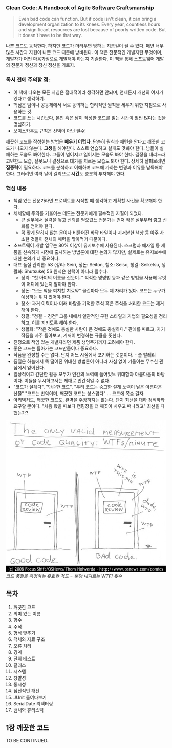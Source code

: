 ### Clean Code: A Handbook of Agile Software Craftsmanship

> Even bad code can function. But if code isn't clean, it can bring a development organization to its knees. Every year, countless hours and significant resources are lost because of poorly written code. But it doesn't have to be that way.

나쁜 코드도 동작한다. 하지만 코드가 더러우면 망하는 지름길이 될 수 있다. 매년 너무 많은 시간과 자원이 나쁜 코드 때문에 낭비된다. 이 책은 전문적인 개발자란 무엇이며, 개발자가 어떤 마음가짐으로 개발해야 하는지 기술한다. 이 책을 통해 소프트웨어 개발의 전문가 정신과 장신 정신을 기르자.

### 독서 전에 주의할 점:

- 이 책에 나오는 모든 지침은 절대적이라 생각하면 안되며, 언제든지 개선의 여지가 있다고 생각하기.
- 핵심은 팀이나 공동체에서 서로 동의하는 합리적인 원칙을 세우기 위한 지침으로 사용하는 것.
- 코드를 쓰는 시간보다, 본인 혹은 남이 작성한 코드를 읽는 시간이 훨씬 많다는 것을 명심하기.
- 보이스카우트 규칙은 선택이 아닌 필수!

깨끗한 코드를 작성한는 방법은 **배우기 어렵다**. 단순히 원칙과 패턴을 안다고 깨끗한 코드가 나오지 않는다. **고생**을 해야한다. 스스로 연습하고 실패도 맛봐야 한다. 남들이 실패하는 모습도 봐야한다. 그들이 넘어지고 일어서는 모습도 봐야 한다. 결정을 내리느라 고민한느 모습, 잘못도니 결정으로 대가를 치르는 모습도 봐야 한다. 상세히 살펴보려면 **집중력**이 필요하다. 코드를 분석하고 이해하며 코드에 가하는 변경과 이유를 납득해야 한다. 그러려면 여러 날이 걸리므로 **시간**도 충분히 투자해야 한다.

### 핵심 내용

- 책임 있는 전문가라면 프로젝트를 시작할 떄 생각하고 계획할 사긴을 확보해야 한다.
- 세세함에 주의를 기울이는 테도는 전문가에게 필수적인 자질이 되었다.
  - 큰 실무에서 실력을 쌓고 신뢰를 얻으련느 전문가는 먼저 작은 실무부터 쌓고 신뢰를 얻어야 한다.
  - 꼭 맞게 닫히지 않는 문이나 비뚤어진 바닥 타일이나 지저분한 책상 등 아주 사소한 것들이 전체의 매력을 깎아먹기 때문이다.
- 소프트웨어 개발 업무는 80% 이상이 유지보수에 사용된다. 스크럼과 애자일 등 제품을 신속하게 시장에 출시하는 방법론에 대한 논의가 많지만, 실제로는 유지보수에 대한 논의가 더 중요하다.
- 대표 품질 관리론: 5S (정리: Seiri, 정돈: Seiton, 청소: Seiso, 청결: Seiketsu, 생활화: Shutsuke) 5S 원칙은 선택이 아니라 필수다.
  - 정리: "첫 아이의 이름을 짓듯이.." 적적한 명명법 등과 같은 방법을 사용해 무엇이 어디에 있는지 알아야 한다.
  - 정돈: "모든 악을 퇴치할 치료약" 물건마다 모두 제 자리가 있다. 코드는 누구가 예상하는 위치 있어야 한다.
  - 청소: 과거 이력이나 미래 바람을 기억한 주석 혹은 주석을 처리한 코드는 제거해야 한다.
  - 청결: "청결 = 경건" 그룹 내에서 일관적인 구현 스타일과 기법의 필요성을 정리하고, 이를 지키도록 해야 한다.
  - 생활화: "작은 것애도 충실한 사람이 큰 것에도 충실하다." 관례를 따르고, 자기 작품을 자주 돌아보고, 기꺼이 변경하는 규율을 뜻한다.
- 진정으로 책임 있는 개발자라면 제품 생명주기까지 고려해야 한다.
- 좋은 코드는 돌아가는 코드만큼이나 중요하다.
- 작품을 완성할 수는 없다. 단지 어느 시점에서 포기하는 것뿐이다. - 폴 발레리
- 품질은 하늘에서 뚝 떨어진 위대한 방법론이 아니라 사심 없이 기울이는 무수한 관심에서 얻어진다.
- 일상적이고 간단한 활동 모두가 인간의 노력에 들어있느 위대함과 아름다움의 바탕이다. 이들을 무시하고서는 제대로 인간적일 수 없다.
- "코드가 설계다", "단순한 코드", "우리 코드는 숭고한 설계 노력이 낳은 아름다운 산물" "코드는 반악이며, 깨끗한 코드는 성스럽다" ... 코드에 목숨 걸자.
- 아키텍처도, 깨끗한 코드도, 완벽을 주장하지는 않는다. 단지 최선을 대하 정직하라 요구할 뿐이다. "처음 왔을 때보다 캠핑장을 더 깨끗이 치우고 떠나려고" 최선을 다했는가?

![좋은 코드와 나쁜 코드](/hong/img/clean-code/wtfm.jpg) <br/>
_코드 품질을 측정하는 유효한 척도 = 분당 내지르는 WTF! 횟수_

## 목차

1. 깨끗한 코드
2. 의미 있는 이름
3. 함수
4. 주석
5. 형식 맞추기
6. 객체와 자료 구조
7. 오류 처리
8. 경계
9. 단위 테스트
10. 클래스
11. 시스템
12. 창발성
13. 동시성
14. 점진적인 개선
15. JUnit 들여다보기
16. SerialDate 리팩터링
17. 냄새와 휴리스틱

## 1장 깨끗한 코드

TO BE CONTINUED..
